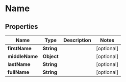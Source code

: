 

# Name


## Properties

| Name | Type | Description | Notes |
|------------ | ------------- | ------------- | -------------|
|**firstName** | **String** |  |  [optional] |
|**middleName** | **Object** |  |  [optional] |
|**lastName** | **String** |  |  [optional] |
|**fullName** | **String** |  |  [optional] |



